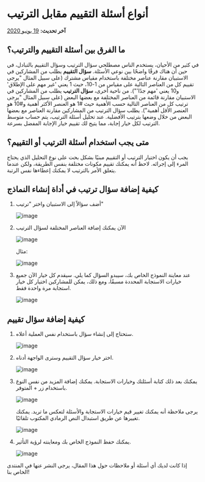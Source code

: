 # أنواع أسئلة التقييم مقابل الترتيب
**آخر تحديث:** <a href="https://github.com/kobotoolbox/docs/blob/52b766d4117ffc86d840202aa2a51d1daf4cd15d/source/rating_ranking.md" class="reference">19 يونيو 2020</a>

## ما الفرق بين أسئلة التقييم والترتيب؟

في كثير من الأحيان، يستخدم الناس مصطلحي سؤال الترتيب وسؤال التقييم بالتبادل، في حين أن هناك فرقًا واضحًا بين نوعي الأسئلة. **سؤال التقييم** يطلب من المشاركين في الاستبيان مقارنة عناصر مختلفة باستخدام مقياس مشترك (على سبيل المثال "يرجى تقييم كل من العناصر التالية على مقياس من 1-10، حيث 1 يعني 'غير مهم على الإطلاق' و10 يعني 'مهم جدًا'"). من ناحية أخرى، **سؤال الترتيب** يطلب من المشاركين في الاستبيان مقارنة قائمة من العناصر المختلفة مع بعضها البعض (على سبيل المثال "يرجى ترتيب كل من العناصر التالية حسب الأهمية حيث #1 هو العنصر الأكثر أهمية و#10 هو العنصر الأقل أهمية"). يطلب سؤال الترتيب من المشاركين مقارنة العناصر مع بعضها البعض من خلال وضعها بترتيب الأفضلية. عند تحليل أسئلة الترتيب، يتم حساب متوسط الترتيب لكل خيار إجابة، مما يتيح لك تقييم خيار الإجابة المفضل بسرعة.

## متى يجب استخدام أسئلة الترتيب أو التقييم؟

يجب أن يكون اختيار الترتيب أو التقييم مبنيًا بشكل بحت على نوع التحليل الذي يحتاج المرء إلى إجرائه. لاحظ أنه يمكنك تقييم مكونات مختلفة بنفس الطريقة، ولكن عندما يتعلق الأمر بالترتيب لا يمكنك إعطاءها نفس الرتبة.

## كيفية إضافة سؤال ترتيب في أداة إنشاء النماذج

1. أضف سؤالاً إلى الاستبيان واختر "ترتيب"

    ![image](/images/rating_ranking/add_question.gif)

2. الآن يمكنك إضافة العناصر المختلفة لسؤال الترتيب

    ![image](/images/rating_ranking/elements.png)

    مثال:

    ![image](/images/rating_ranking/example.png)

3. عند معاينة النموذج الخاص بك، سيبدو السؤال كما يلي. سيقدم كل خيار الآن جميع خيارات الاستجابة المحددة مسبقًا، ومع ذلك، يمكن للمشاركين اختيار كل خيار استجابة مرة واحدة فقط.

    ![image](/images/rating_ranking/preview_ranking.gif)

## كيفية إضافة سؤال تقييم

1. ستحتاج إلى إنشاء سؤال باستخدام نفس العملية أعلاه.

    ![image](/images/rating_ranking/create_question.png)

2. اختر خيار سؤال التقييم وسترى الواجهة أدناه.

    ![image](/images/rating_ranking/rating.png)

3. يمكنك بعد ذلك كتابة أسئلتك وخيارات الاستجابة. يمكنك إضافة المزيد من نفس النوع باستخدام زر + المتوفر.

    ![image](/images/rating_ranking/more_questions.png)

    يرجى ملاحظة أنه يمكنك تغيير قيم خيارات الاستجابة والأسئلة لتعكس ما تريد. يمكنك تغييرها عن طريق استبدال النص الرمادي المكتوب تلقائيًا.

    ![image](/images/rating_ranking/change_values.png)

4. يمكنك حفظ النموذج الخاص بك ومعاينته لرؤية التأثير.

    ![image](/images/rating_ranking/preview_rating.png)

إذا كانت لديك أي أسئلة أو ملاحظات حول هذا المقال، يرجى النشر عنها في المنتدى الخاص بنا!